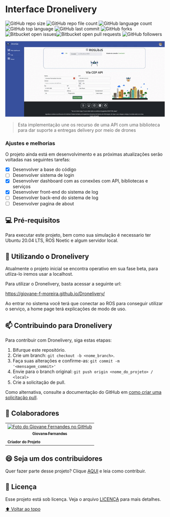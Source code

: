 # Interface Dronelivery

![GitHub repo size](https://img.shields.io/github/repo-size/Giovane-F-Moreira/Dronelivery) ![GitHub repo file count](https://img.shields.io/github/directory-file-count/Giovane-F-Moreira/Dronelivery) ![GitHub language count](https://img.shields.io/github/languages/count/Giovane-F-Moreira/Dronelivery) ![GitHub top language](https://img.shields.io/github/languages/top/Giovane-F-Moreira/Dronelivery) ![GitHub last commit](https://img.shields.io/github/last-commit/Giovane-F-Moreira/Dronelivery) ![GitHub forks](https://img.shields.io/github/forks/Giovane-F-Moreira/Dronelivery) ![Bitbucket open issues](https://img.shields.io/bitbucket/issues/Giovane-F-Moreira/Dronelivery)![Bitbucket open pull requests](https://img.shields.io/bitbucket/pr-raw/Giovane-F-Moreira/Dronelivery) ![GitHub followers](https://img.shields.io/github/followers/Giovane-F-Moreira?label=Follow)

<center>
  <img src="./assets/gifs/sistema.gif" alt="exemplo imagem">
</center>

> Esta implementação une os recurso de uma API com uma biblioteca para dar suporte a entregas delivery por meio de drones

### Ajustes e melhorias

O projeto ainda está em desenvolvimento e as próximas atualizações serão voltadas nas seguintes tarefas:

- [X] Desenvolver a base do código
- [ ] Desenvolver sistema de login
- [X] Desenvolver dashboard com as conexões com API, bibliotecas e serviços
- [X] Desenvolver front-end do sistema de log
- [ ] Desenvolver back-end do sistema de log
- [ ] Desenvolver pagina de about

## 💻 Pré-requisitos

Para executar este projeto, bem como sua simulação é necessario ter Ubuntu 20.04 LTS, ROS Noetic e algum servidor local.

<!--Antes de começar, verifique se você atendeu aos seguintes requisitos:
-Estes são apenas requisitos de exemplo. Adicionar, duplicar ou remover conforme necessário--->

<!---* Você instalou a versão mais recente de `<linguagem / dependência / requeridos>`
* Você tem uma máquina `<Windows / Linux / Mac>`. Indique qual sistema operacional é compatível / não compatível.
* Você leu `<guia / link / documentação_relacionada_ao_projeto>`.--->

<!---## ☕ Instalando Geekflix

Para instalar o Geekflix, siga estas etapas:

Linux e macOS:
```
<comando_de_instalação>
```

Windows:
```
<comando_de_instalação>
```
--->

## 🚀 Utilizando o Dronelivery

Atualmente o projeto inicial se encontra operativo em sua fase beta, para utliza-lo iremos usar a localhost.

Para utilizar o Dronelivery, basta acessar a seguinte url:

https://giovane-f-moreira.github.io/Dronelivery/

Ao entrar no sistema você terá que conectar ao ROS para conseguir utilizar o serviço, a home page terá explicações de modo de uso.

<!---
```
<exemplo_de_uso>
```

Adicione comandos de execução e exemplos que você acha que os usuários acharão úteis. Fornece uma referência de opções para pontos de bônus!
--->

## 📫 Contribuindo para Dronelivery

<!---Se o seu README for longo ou se você tiver algum processo ou etapas específicas que deseja que os contribuidores sigam, considere a criação de um arquivo CONTRIBUTING.md separado--->

Para contribuir com Dronelivery, siga estas etapas:

1. Bifurque este repositório.
2. Crie um branch: `git checkout -b <nome_branch>`.
3. Faça suas alterações e confirme-as: `git commit -m '<mensagem_commit>'`
4. Envie para o branch original: `git push origin <nome_do_projeto> / <local>`
5. Crie a solicitação de pull.

Como alternativa, consulte a documentação do GitHub em [como criar uma solicitação pull](https://help.github.com/en/github/collaborating-with-issues-and-pull-requests/creating-a-pull-request).

## 🤝 Colaboradores

<table>
  <tr>
    <td align="center">
      <a href="#">
        <img src="https://avatars.githubusercontent.com/u/64364499?v=4" width="100px;" alt="Foto do Giovane Fernandes no GitHub"/><br>
        <sub>
          <b>Giovane Fernandes</b>
        </sub>
        </hr>
      </a>
    </td>
  </tr>
  <tr>
    <td>
      <sub>
        <b>Criador do Projeto</b>
      </sub>
    </td>
  </tr>
</table>

## 😄 Seja um dos contribuidores

Quer fazer parte desse projeto? Clique [AQUI](CONTRIBUTING.md) e leia como contribuir.

## 📝 Licença

Esse projeto está sob licença. Veja o arquivo [LICENÇA](LICENSE.md) para mais detalhes.

[⬆ Voltar ao topo](#nome-do-projeto)
